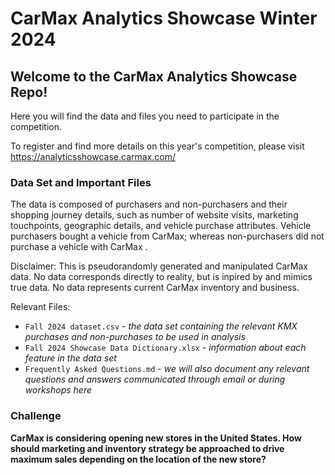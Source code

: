 # CarMax Analytics Showcase Winter 2024

## Welcome to the CarMax Analytics Showcase Repo!

Here you will find the data and files you need to participate in the competition.

To register and find more details on this year's competition, please visit <https://analyticsshowcase.carmax.com/>

### Data Set and Important Files
The data is composed of purchasers and non-purchasers and their shopping journey details, such as number of website visits, marketing touchpoints, geographic details, and vehicle purchase attributes. Vehicle purchasers bought a vehicle from CarMax; whereas non-purchasers did not purchase a vehicle with CarMax .

Disclaimer: This is pseudorandomly generated and manipulated CarMax data. No data corresponds directly to reality, but is inpired by and mimics true data. No data represents current CarMax inventory and business.

Relevant Files:
* `Fall 2024 dataset.csv` - *the data set containing the relevant KMX purchases and non-purchases to be used in analysis*
* `Fall 2024 Showcase Data Dictionary.xlsx` - *information about each feature in the data set*
* `Frequently Asked Questions.md` - *we will also document any relevant questions and answers communicated through email or during workshops here*

### Challenge
**CarMax is considering opening new stores in the United States. How should marketing and inventory strategy be approached to drive maximum sales depending on the location of the new store?**
